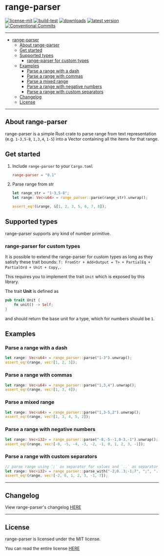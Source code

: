 # range-parser

[![license-mit](https://img.shields.io/badge/License-MIT-teal.svg)](https://opensource.org/license/mit/)
[![build-test](https://github.com/veeso/range-parser/actions/workflows/build-test.yml/badge.svg)](https://github.com/veeso/range-parser/actions/workflows/build-test.yml)
[![downloads](https://img.shields.io/crates/d/range-parser.svg)](https://crates.io/crates/range-parser)
[![latest version](https://img.shields.io/crates/v/range-parser.svg)](https://crates.io/crates/range-parser)
[![Conventional Commits](https://img.shields.io/badge/Conventional%20Commits-1.0.0-%23FE5196?logo=conventionalcommits&logoColor=white)](https://conventionalcommits.org)

---

- [range-parser](#range-parser)
  - [About range-parser](#about-range-parser)
  - [Get started](#get-started)
  - [Supported types](#supported-types)
    - [range-parser for custom types](#range-parser-for-custom-types)
  - [Examples](#examples)
    - [Parse a range with a dash](#parse-a-range-with-a-dash)
    - [Parse a range with commas](#parse-a-range-with-commas)
    - [Parse a mixed range](#parse-a-mixed-range)
    - [Parse a range with negative numbers](#parse-a-range-with-negative-numbers)
    - [Parse a range with custom separators](#parse-a-range-with-custom-separators)
  - [Changelog](#changelog)
  - [License](#license)

---

## About range-parser

range-parser is a simple Rust crate to parse range from text representation (e.g. `1-3,5-8`, `1,3,4`, `1-5`) into a Vector containing all the items for that range.

## Get started

1. Include `range-parser` to your `Cargo.toml`

    ```toml
    range-parser = "0.1"
    ```

2. Parse range from str

    ```rust
    let range_str = "1-3,5-8";
    let range: Vec<u64> = range_parser::parse(range_str).unwrap();

    assert_eq!(&range, &[1, 2, 3, 5, 6, 7, 8]);
    ```

## Supported types

range-parser supports any kind of number primitive.

### range-parser for custom types

It is possible to extend the range-parser for custom types as long as they satisfy these trait bounds: `T: FromStr + Add<Output = T> + PartialEq + PartialOrd + Unit + Copy,`.

This requires you to implement the trait `Unit` which is exposed by this library.

The trait **Unit** is defined as

```rust
pub trait Unit {
    fn unit() -> Self;
}
```

and should return the base unit for a type, which for numbers should be `1`.

## Examples

### Parse a range with a dash

```rust
let range: Vec<u64> = range_parser::parse("1-3").unwrap();
assert_eq!(range, vec![1, 2, 3]);
```

### Parse a range with commas

```rust
let range: Vec<u64> = range_parser::parse("1,3,4").unwrap();
assert_eq!(range, vec![1, 3, 4]);
```

### Parse a mixed range

```rust
let range: Vec<u64> = range_parser::parse("1,3-5,2").unwrap();
assert_eq!(range, vec![1, 3, 4, 5, 2]);
```

### Parse a range with negative numbers

```rust
let range: Vec<i32> = range_parser::parse("-8,-5--1,0-3,-1").unwrap();
assert_eq!(range, vec![-8, -5, -4, -3, -2, -1, 0, 1, 2, 3, -1]);
```

### Parse a range with custom separators

```rust
// parse range using `;` as separator for values and `..` as separator for ranges
let range: Vec<i32> = range_parser::parse_with("-2;0..3;-1;7", ";", "..").unwrap();
assert_eq!(range, vec![-2, 0, 1, 2, 3, -1, 7]);
```

---

## Changelog

View range-parser's changelog [HERE](CHANGELOG.md)

---

## License

range-parser is licensed under the MIT license.

You can read the entire license [HERE](LICENSE)
